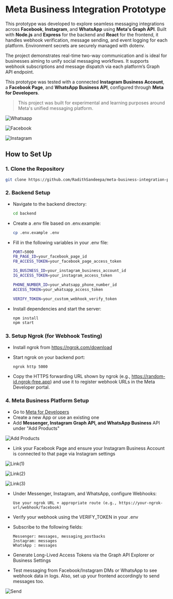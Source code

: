 # Meta Business Integration Prototype

This prototype was developed to explore seamless messaging integrations across **Facebook**, **Instagram**, and **WhatsApp** using **Meta's Graph API**. Built with **Node.js** and **Express** for the backend and **React** for the frontend, it handles webhook verification, message sending, and event logging for each platform. Environment secrets are securely managed with dotenv.

The project demonstrates real-time two-way communication and is ideal for businesses aiming to unify social messaging workflows. It supports webhook subscriptions and message dispatch via each platform’s Graph API endpoint.

This prototype was tested with a connected **Instagram Business Account**, a **Facebook Page**, and **WhatsApp Business API**, configured through **Meta for Developers**.

> This project was built for experimental and learning purposes around Meta's unified messaging platform.

![Whatsapp](https://github.com/RadithSandeepa/meta-business-integration-prototype/blob/main/screenshots/Screenshot%20(13).png)

![Facebook](https://github.com/RadithSandeepa/meta-business-integration-prototype/blob/main/screenshots/Screenshot%20(12).png)

![Instagram](https://github.com/RadithSandeepa/meta-business-integration-prototype/blob/main/screenshots/Screenshot%20(11).png)

## How to Set Up

### 1. Clone the Repository

```bash
git clone https://github.com/RadithSandeepa/meta-business-integration-prototype.git
```

### 2. Backend Setup

- Navigate to the backend directory:
  
  ```bash
  cd backend
  ```

- Create a .env file based on .env.example:

  ```bash
  cp .env.example .env
  ```

- Fill in the following variables in your .env file:

  ```bash
  PORT=5000
  FB_PAGE_ID=your_facebook_page_id
  FB_ACCESS_TOKEN=your_facebook_page_access_token
  
  IG_BUSINESS_ID=your_instagram_business_account_id
  IG_ACCESS_TOKEN=your_instagram_access_token
  
  PHONE_NUMBER_ID=your_whatsapp_phone_number_id
  ACCESS_TOKEN=your_whatsapp_access_token
  
  VERIFY_TOKEN=your_custom_webhook_verify_token
  ```

- Install dependencies and start the server:

  ```bash
  npm install
  npm start
  ```

### 3. Setup Ngrok (for Webhook Testing)

- Install ngrok from https://ngrok.com/download
- Start ngrok on your backend port:

  ```bash
  ngrok http 5000
  ```

- Copy the HTTPS forwarding URL shown by ngrok (e.g., https://random-id.ngrok-free.app) and use it to register webhook URLs in the Meta Developer portal.

### 4. Meta Business Platform Setup  

- Go to [Meta for Developers](https://developers.facebook.com/)
- Create a new App or use an existing one
- Add **Messenger, Instagram Graph API, and WhatsApp Business** API under "Add Products"

![Add Products](https://github.com/RadithSandeepa/meta-business-integration-prototype/blob/main/screenshots/Screenshot%20(7).png)
  
- Link your Facebook Page and ensure your Instagram Business Account is connected to that page via Instagram settings

![Link(1)](https://github.com/RadithSandeepa/meta-business-integration-prototype/blob/main/screenshots/Screenshot%20(9).png)

![Link(2)](https://github.com/RadithSandeepa/meta-business-integration-prototype/blob/main/screenshots/Screenshot%20(3).png)

![Link(3)](https://github.com/RadithSandeepa/meta-business-integration-prototype/blob/main/screenshots/Screenshot%20(10).png)

- Under Messenger, Instagram, and WhatsApp, configure Webhooks:
  
  ```
  Use your ngrok URL + appropriate route (e.g., https://your-ngrok-url/webhook/facebook)
  ```

- Verify your webhook using the VERIFY_TOKEN in your .env
- Subscribe to the following fields:
  
  ```
  Messenger: messages, messaging_postbacks
  Instagram: messages
  WhatsApp : messages
  ```

- Generate Long-Lived Access Tokens via the Graph API Explorer or Business Settings
- Test messaging from Facebook/Instagram DMs or WhatsApp to see webhook data in logs. Also, set up your frontend accordingly to send messages too.

![Send](https://github.com/RadithSandeepa/meta-business-integration-prototype/blob/main/screenshots/Screenshot%20(1).png)

















